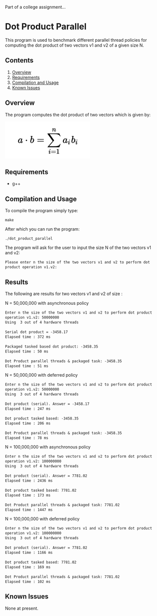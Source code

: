 Part of a college assignment...

# Dot Product Parallel

This program is used to benchmark different parallel thread policies for computing the
dot product of two vectors v1 and v2 of a given size N.

## Contents

1. [Overview](#overview)
2. [Requirements](#requirements)
3. [Compilation and Usage](#compilation-and-usage)
4. [Known Issues](#known-issues)

## Overview

The program computes the dot product of two vectors which is given by:

![Screenshot](graphics/dot_product.png)

## Requirements

- g++

## Compilation and Usage

To compile the program simply type:


```shell
make
```

After which you can run the program:

```shell
./dot_product_parallel
```

The program will ask for the user to input the size N of the two vectors v1 and v2:

```shell
Please enter n the size of the two vectors v1 and v2 to perform dot product operation v1.v2:
```

## Results

The following are results for two vectors v1 and v2 of size :

N = 50,000,000 with asynchronous policy

```shell
Enter n the size of the two vectors v1 and v2 to perform dot product operation v1.v2: 50000000          
Using  3 out of 4 hardware threads

Serial dot product = -3458.17
Elapsed time : 372 ms

Packaged tasked based dot product: -3458.35
Elapsed time : 50 ms

Dot Product parallel threads & packaged task: -3458.35
Elapsed time : 51 ms

```

N = 50,000,000 with deferred policy

```shell
Enter n the size of the two vectors v1 and v2 to perform dot product operation v1.v2: 50000000
Using  3 out of 4 hardware threads

Dot product (serial). Answer = -3458.17
Elapsed time : 247 ms

Dot product tasked based: -3458.35
Elapsed time : 206 ms

Dot Product parallel threads & packaged task: -3458.35
Elapsed time : 78 ms
```

N = 100,000,000 with asynchronous policy

```shell
Enter n the size of the two vectors v1 and v2 to perform dot product operation v1.v2: 100000000
Using  3 out of 4 hardware threads

Dot product (serial). Answer = 7781.02
Elapsed time : 2436 ms

Dot product tasked based: 7781.02
Elapsed time : 173 ms

Dot Product parallel threads & packaged task: 7781.02
Elapsed time : 1447 ms
```

N = 100,000,000 with deferred policy

```shell
Enter n the size of the two vectors v1 and v2 to perform dot product operation v1.v2: 100000000
Using  3 out of 4 hardware threads

Dot product (serial). Answer = 7781.02
Elapsed time : 1166 ms

Dot product tasked based: 7781.02
Elapsed time : 169 ms

Dot Product parallel threads & packaged task: 7781.02
Elapsed time : 102 ms
```


## Known Issues

None at present.
